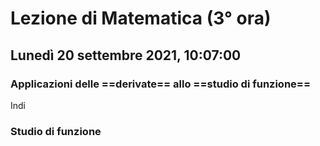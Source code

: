 # Lezione di Matematica (3° ora)
## Lunedì 20 settembre 2021, 10:07:00
### Applicazioni delle ==derivate== allo ==studio di funzione==

Indi

### Studio di funzione
<!--stackedit_data:
eyJoaXN0b3J5IjpbLTE4MDU0MTUwNzMsLTYxMzI0MjMyMl19
-->